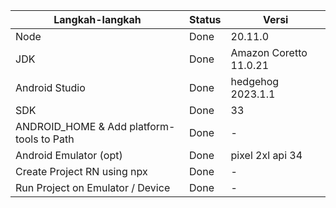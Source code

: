 | Langkah-langkah                           | Status | Versi                  |
| ----------------------------------------- | ------ | ---------------------- |
| Node                                      | Done   | 20.11.0                |
| JDK                                       | Done   | Amazon Coretto 11.0.21 |
| Android Studio                            | Done   | hedgehog 2023.1.1      |
| SDK                                       | Done   | 33                     |
| ANDROID_HOME & Add platform-tools to Path | Done   | -                      |
| Android Emulator (opt)                    | Done   | pixel 2xl api 34       |
| Create Project RN using npx               | Done   | -                      |
| Run Project on Emulator / Device          | Done   | -                      |
